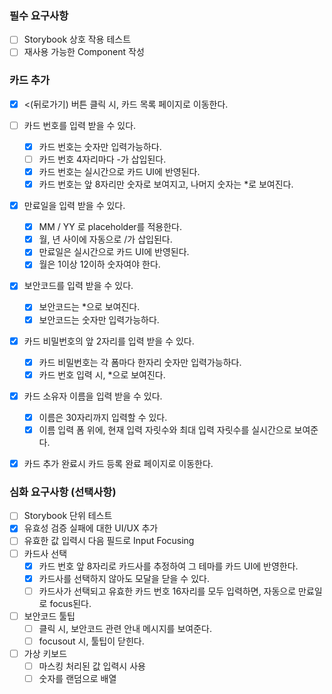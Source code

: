### 필수 요구사항
- [ ] Storybook 상호 작용 테스트
- [ ] 재사용 가능한 Component 작성

### 카드 추가
- [x] <(뒤로가기) 버튼 클릭 시, 카드 목록 페이지로 이동한다.

- [ ] 카드 번호를 입력 받을 수 있다.
    - [x] 카드 번호는 숫자만 입력가능하다.
    - [ ] 카드 번호 4자리마다 -가 삽입된다.
    - [x] 카드 번호는 실시간으로 카드 UI에 반영된다.
    - [x] 카드 번호는 앞 8자리만 숫자로 보여지고, 나머지 숫자는 *로 보여진다.

- [x] 만료일을 입력 받을 수 있다.
    - [x] MM / YY 로 placeholder를 적용한다.
    - [x] 월, 년 사이에 자동으로 /가 삽입된다.
    - [x] 만료일은 실시간으로 카드 UI에 반영된다.
    - [x] 월은 1이상 12이하 숫자여야 한다.

- [x] 보안코드를 입력 받을 수 있다.
    - [x] 보안코드는 *으로 보여진다.
    - [x] 보안코드는 숫자만 입력가능하다.

- [x] 카드 비밀번호의 앞 2자리를 입력 받을 수 있다.
    - [x] 카드 비밀번호는 각 폼마다 한자리 숫자만 입력가능하다.
    - [x] 카드 번호 입력 시, *으로 보여진다.

- [x] 카드 소유자 이름을 입력 받을 수 있다.
    - [x] 이름은 30자리까지 입력할 수 있다.
    - [x] 이름 입력 폼 위에, 현재 입력 자릿수와 최대 입력 자릿수를 실시간으로 보여준다.

- [x] 카드 추가 완료시 카드 등록 완료 페이지로 이동한다.

### 심화 요구사항 (선택사항)
- [ ] Storybook 단위 테스트
- [x] 유효성 검증 실패에 대한 UI/UX 추가
- [ ] 유효한 값 입력시 다음 필드로 Input Focusing
- [ ] 카드사 선택
    - [x] 카드 번호 앞 8자리로 카드사를 추정하여 그 테마를 카드 UI에 반영한다.
    - [x] 카드사를 선택하지 않아도 모달을 닫을 수 있다.
    - [ ] 카드사가 선택되고 유효한 카드 번호 16자리를 모두 입력하면, 자동으로 만료일로 focus된다.
- [ ] 보안코드 툴팁
    - [ ] 클릭 시, 보안코드 관련 안내 메시지를 보여준다.
    - [ ] focusout 시, 툴팁이 닫힌다.
- [ ] 가상 키보드
    - [ ] 마스킹 처리된 값 입력시 사용
    - [ ] 숫자를 랜덤으로 배열
